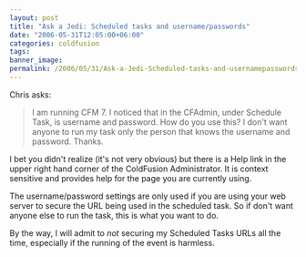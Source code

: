 ```yaml
---
layout: post
title: "Ask a Jedi: Scheduled tasks and username/passwords"
date: "2006-05-31T12:05:00+06:00"
categories: coldfusion 
tags: 
banner_image: 
permalink: /2006/05/31/Ask-a-Jedi-Scheduled-tasks-and-usernamepasswords
---
```


Chris asks:

<blockquote>
I am running CFM 7.  I noticed that in the CFAdmin, under Schedule Task, is username and password.  How do you use this?  I don't want anyone to run my task only the person that knows the username and password.  Thanks.
</blockquote>

I bet you didn't realize (it's not very obvious) but there is a Help link in the upper right hand corner of the ColdFusion Administrator. It is context sensitive and provides help for the page you are currently using. 

The username/password settings are only used if you are using your web server to secure the URL being used in the scheduled task. So if don't want anyone else to run the task, this is what you want to do.

By the way, I will admit to <i>not</i> securing my Scheduled Tasks URLs all the time, especially if the running of the event is harmless.